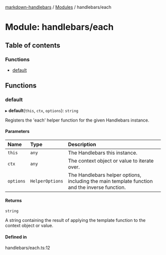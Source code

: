 [markdown-handlebars](../README.md) / [Modules](../modules.md) / handlebars/each

# Module: handlebars/each

## Table of contents

### Functions

- [default](handlebars_each.md#default)

## Functions

### default

▸ **default**(`this`, `ctx`, `options`): `string`

Registers the 'each' helper function for the given Handlebars instance.

#### Parameters

| Name | Type | Description |
| :------ | :------ | :------ |
| `this` | `any` | The Handlebars this instance. |
| `ctx` | `any` | The context object or value to iterate over. |
| `options` | `HelperOptions` | The Handlebars helper options, including the main template function and the inverse function. |

#### Returns

`string`

A string containing the result of applying the template function to the context object or value.

#### Defined in

handlebars/each.ts:12
